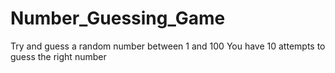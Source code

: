 # Number_Guessing_Game
Try and guess a random number between 1 and 100  You have 10 attempts to guess the right number
